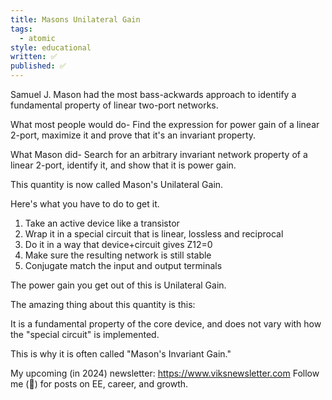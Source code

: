 ```yaml
---
title: Masons Unilateral Gain
tags:
  - atomic
style: educational
written: ✅
published: ✅
---
```

Samuel J. Mason had the most bass-ackwards approach to identify a fundamental property of linear two-port networks.

What most people would do-
Find the expression for power gain of a linear 2-port, maximize it and prove that it's an invariant property.

What Mason did-
Search for an arbitrary invariant network property of a linear 2-port, identify it, and show that it is power gain.

This quantity is now called Mason's Unilateral Gain.

Here's what you have to do to get it.

1) Take an active device like a transistor
2) Wrap it in a special circuit that is linear, lossless and reciprocal
3) Do it in a way that device+circuit gives Z12=0
4) Make sure the resulting network is still stable
5) Conjugate match the input and output terminals

The power gain you get out of this is Unilateral Gain.

The amazing thing about this quantity is this:

It is a fundamental property of the core device, and does not vary with how the "special circuit" is implemented. 

This is why it is often called "Mason's Invariant Gain."

My upcoming (in 2024) newsletter: https://www.viksnewsletter.com
Follow me (🔔) for posts on EE, career, and growth.